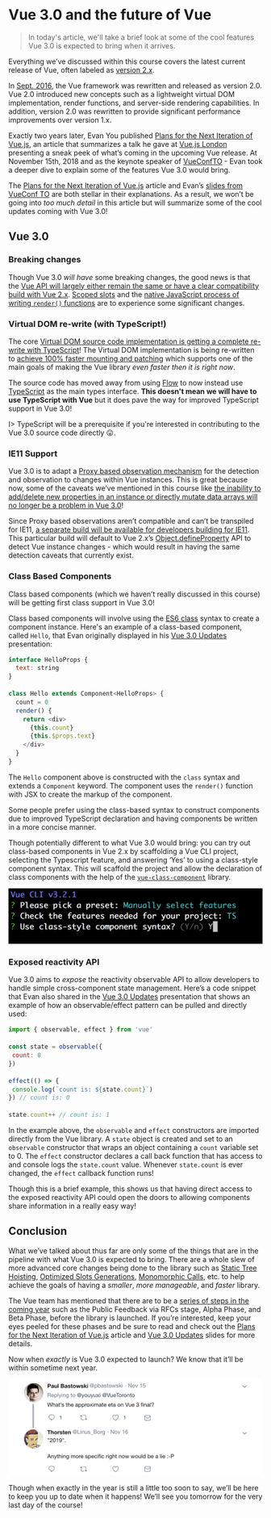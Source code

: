 # Vue 3.0 and the future of Vue

> In today's article, we'll take a brief look at some of the cool features Vue 3.0 is expected to bring when it arrives.

Everything we’ve discussed within this course covers the latest current release of Vue, often labeled as [version 2.x](https://github.com/vuejs/vue/releases).

In [Sept. 2016](https://medium.com/the-vue-point/vue-2-0-is-here-ef1f26acf4b8), the Vue framework was rewritten and released as version 2.0. Vue 2.0 introduced new concepts such as a lightweight virtual DOM implementation, render functions, and server-side rendering capabilities. In addition, version 2.0 was rewritten to provide significant performance improvements over version 1.x.

Exactly two years later, Evan You published [Plans for the Next Iteration of Vue.js](https://medium.com/the-vue-point/plans-for-the-next-iteration-of-vue-js-777ffea6fabf), an article that summarizes a talk he gave at [Vue.js London](https://vuejs.london/summary/) presenting a sneak peek of what’s coming in the upcoming Vue release. At November 15th, 2018 and as the keynote speaker of [VueConfTO](https://vuetoronto.com/schedule/) - Evan took a deeper dive to explain some of the features Vue 3.0 would bring.

The [Plans for the Next Iteration of Vue.js](https://medium.com/the-vue-point/plans-for-the-next-iteration-of-vue-js-777ffea6fabf) article and Evan’s [slides from VueConf TO](https://docs.google.com/presentation/d/1yhPGyhQrJcpJI2ZFvBme3pGKaGNiLi709c37svivv0o/edit) are both stellar in their explanations. As a result, we won’t be going into _too much detail_ in this article but will summarize some of the cool updates coming with Vue 3.0!

## Vue 3.0

### Breaking changes

Though Vue 3.0 _will have_ some breaking changes, the good news is that the [Vue API will largely either remain the same or have a clear compatibility build with Vue 2.x](https://medium.com/the-vue-point/plans-for-the-next-iteration-of-vue-js-777ffea6fabf#f25a). [Scoped slots](https://vuejs.org/v2/guide/components-slots.html#Scoped-Slots) and the [native JavaScript process of writing `render()` functions](https://vuejs.org/v2/guide/render-function.html#Basics) are to experience some significant changes.

### Virtual DOM re-write (with TypeScript!)

The core [Virtual DOM source code implementation is getting a complete re-write with TypeScript](https://medium.com/the-vue-point/plans-for-the-next-iteration-of-vue-js-777ffea6fabf)! The Virtual DOM implementation is being re-written to [achieve 100% faster mounting and patching](https://docs.google.com/presentation/d/1yhPGyhQrJcpJI2ZFvBme3pGKaGNiLi709c37svivv0o/edit#slide=id.g42acc26207_0_108) which supports one of the main goals of making the Vue library _even faster then it is right now_.

The source code has moved away from using [Flow](https://flow.org/) to now instead use [TypeScript](https://www.typescriptlang.org/) as the main types interface. __This doesn't mean we will have to use TypeScript with Vue__ but it does pave the way for improved TypeScript support in Vue 3.0!

I> TypeScript will be a prerequisite if you're interested in contributing to the Vue 3.0 source code directly 😛.

### IE11 Support

Vue 3.0 is to adapt a [Proxy based observation mechanism](https://developer.mozilla.org/en-US/docs/Web/JavaScript/Reference/Global_Objects/Proxy) for the detection and observation to changes within Vue instances. This is great because now, some of the caveats we’ve mentioned in this course like [the inability to add/delete new properties in an instance or directly mutate data arrays will no longer be a problem in Vue 3.0](https://medium.com/the-vue-point/plans-for-the-next-iteration-of-vue-js-777ffea6fabf#ba44)!

Since Proxy based observations aren’t compatible and can’t be transpiled for IE11, [a separate build will be available for developers building for IE11](https://medium.com/the-vue-point/plans-for-the-next-iteration-of-vue-js-777ffea6fabf#df62). This particular build will default to Vue 2.x’s [Object.defineProperty](https://developer.mozilla.org/en-US/docs/Web/JavaScript/Reference/Global_Objects/Object/defineProperty) API to detect Vue instance changes - which would result in having the same detection caveats that currently exist.

### Class Based Components

Class based components (which we haven’t really discussed in this course) will be getting first class support in Vue 3.0!

Class based components will involve using the [ES6 class](https://developer.mozilla.org/en-US/docs/Web/JavaScript/Reference/Classes) syntax to create a component instance. Here's an example of a class-based component, called `Hello`, that Evan originally displayed in his [Vue 3.0 Updates](https://docs.google.com/presentation/d/1yhPGyhQrJcpJI2ZFvBme3pGKaGNiLi709c37svivv0o/edit#slide=id.g4689c30700_0_35) presentation:

```javascript
interface HelloProps {
  text: string
}

class Hello extends Component<HelloProps> {
  count = 0
  render() {
    return <div>
      {this.count}
      {this.$props.text}
    </div>
  }
}
```

The `Hello` component above is constructed with the `class` syntax and extends a `Component` keyword. The component uses the `render()` function with JSX to create the markup of the component.

Some people prefer using the class-based syntax to construct components due to improved TypeScript declaration and having components be written in a more concise manner.

Though potentially different to what Vue 3.0 would bring: you can try out class-based components in Vue 2.x by scaffolding a Vue CLI project, selecting the Typescript feature, and answering ‘Yes’ to using a class-style component syntax. This will scaffold the project and allow the declaration of class components with the help of the  [`vue-class-component`](https://github.com/vuejs/vue-class-component) library.

![](./public/assets/vue-cli-class-components.png)

### Exposed reactivity API

Vue 3.0 aims to _expose_ the reactivity observable API to allow developers to handle simple cross-component state management. Here’s a code snippet that Evan also shared in the [Vue 3.0 Updates](https://docs.google.com/presentation/d/1yhPGyhQrJcpJI2ZFvBme3pGKaGNiLi709c37svivv0o/edit#slide=id.g4689c30700_0_30) presentation that shows an example of how an observable/effect pattern can be pulled and directly used:

```javascript
import { observable, effect } from 'vue'

const state = observable({
 count: 0
})

effect(() => {
 console.log(`count is: ${state.count}`)
}) // count is: 0

state.count++ // count is: 1
```

In the example above, the `observable` and `effect` constructors are imported directly from the Vue library. A `state` object is created and set to an `observable` constructor that wraps an object containing a `count` variable set to 0. The `effect` constructor declares a call back function that has access to and console logs the `state.count` value. Whenever `state.count` is ever changed, the `effect` callback function runs!

Though this is a brief example, this shows us that having direct access to the exposed reactivity API could open the doors to allowing components share information in a really easy way!

## Conclusion

What we’ve talked about thus far are only some of the things that are in the pipeline with what Vue 3.0 is expected to bring. There are a whole slew of more advanced core changes being done to the library such as [Static Tree Hoisting](https://docs.google.com/presentation/d/1yhPGyhQrJcpJI2ZFvBme3pGKaGNiLi709c37svivv0o/edit#slide=id.g4689c30700_0_114), [Optimized Slots Generations](https://docs.google.com/presentation/d/1yhPGyhQrJcpJI2ZFvBme3pGKaGNiLi709c37svivv0o/edit#slide=id.g4689c30700_0_104), [Monomorphic Calls](https://docs.google.com/presentation/d/1yhPGyhQrJcpJI2ZFvBme3pGKaGNiLi709c37svivv0o/edit#slide=id.g4689c30700_0_93), etc. to help achieve the goals of having a _smaller_, _more manageable_, and _faster_ library.

The Vue team has mentioned that there are to be a [series of steps in the coming year](https://medium.com/the-vue-point/plans-for-the-next-iteration-of-vue-js-777ffea6fabf#4cbf) such as the Public Feedback via RFCs stage, Alpha Phase, and Beta Phase, before the library is launched. If you’re interested, keep your eyes peeled for these phases and be sure to read and check out the [Plans for the Next Iteration of Vue.js](https://medium.com/the-vue-point/plans-for-the-next-iteration-of-vue-js-777ffea6fabf) article and [Vue 3.0 Updates](https://docs.google.com/presentation/d/1yhPGyhQrJcpJI2ZFvBme3pGKaGNiLi709c37svivv0o/edit) slides for more details.

Now when _exactly_ is Vue 3.0 expected to launch? We know that it’ll be within sometime next year.

![](./public/assets/tweet-vue-3-question.png)

Though when exactly in the year is still a little too soon to say, we’ll be here to keep you up to date when it happens! We’ll see you tomorrow for the very last day of the course!
